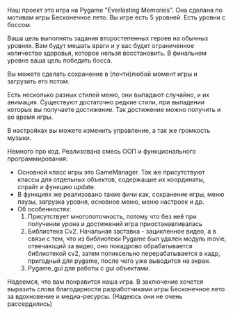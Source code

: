 Наш проект это игра на Pygame "Everlasting Memories". Она сделана по мотивам игры Бесконечное лето. Вы игре есть 5 уровней. Есть уровни с боссом.

Ваша цель выполнять задания второстепенных героев на обычных уровнях. Вам будут мешать враги и у вас будет ограниченное количество здоровья, которое нельзя восстановить. В финальном уровне ваша цель победить босса.

Вы можете сделать сохранение в (почти)любой момент игры и загрузить его потом. 

Есть несколько разных стилей меню, они выпадают случайно, и их анимация. Существуют достаточно редкие стили, при выпадении которых вы получаете достижение. Так достижение можно получить и во время игры.

В настройках вы можете изменить управление, а так же громкость музыки.

Немного про код. Реализована смесь ООП и функционального программирования:
- Основной класс игры это GameManager. Так же присутствуют классы для отдельных объектов, содержащие их координаты, спрайт и функцию update.
- В функциях же реализовано такие фичи как, сохранение игры, меню паузы, загрузка уровня, основное меню, меню настроек и др.
- Об особенностях:
    1. Присутствует многопоточность, потому что без неё при получении урона и достижений игра приостанавливалась
    2. Библиотека Cv2. Начальная заставка - зацикленное видео, а в связи с тем, что из библиотеки Pygame был удален модуль movie, отвечающий за видео, оно покадрово обрабатывается библиотекой cv2, затем попиксельно перерабатывается в кадр, пригодный для pygame, после чего уже выводится на экран.
    3. Pygame_gui для работы с gui объектами.
    
Надеемся, что вам понравится наша игра. В заключение хочется выразить слова благодарности разработчиками игры Бесконечное лето за вдохновение и медиа-ресурсы. (Надеюсь они не очень рассердились)